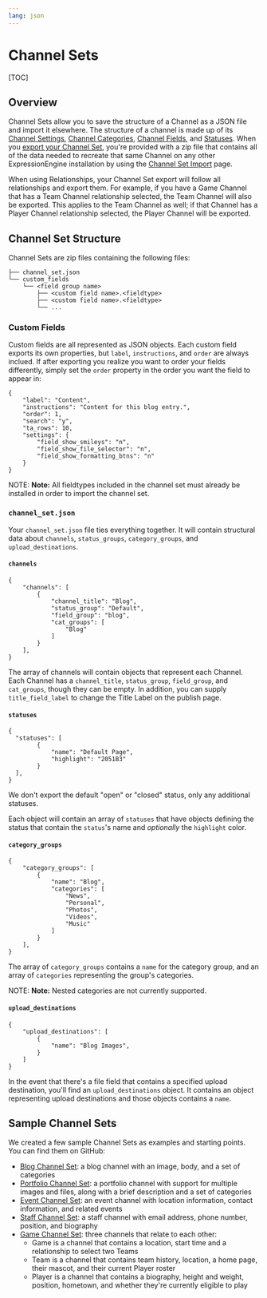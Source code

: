 ```yaml
---
lang: json
---
```


<!--
    This source file is part of the open source project
    ExpressionEngine User Guide (https://github.com/ExpressionEngine/ExpressionEngine-User-Guide)

    @link      https://expressionengine.com/
    @copyright Copyright (c) 2003-2020, Packet Tide, LLC (https://ellislab.com)
    @license   https://expressionengine.com/license Licensed under Apache License, Version 2.0
-->

# Channel Sets

[TOC]

## Overview

Channel Sets allow you to save the structure of a Channel as a JSON file and import it elsewhere. The structure of a channel is made up of its [Channel Settings](control-panel/channels.md#settings-tab), [Channel Categories](control-panel/channels.md#categories-tab), [Channel Fields](control-panel/channels.md#fields-tab), and [Statuses](control-panel/channels.md#statuses-tab). When you [export your Channel Set](control-panel/channels.md), you're provided with a zip file that contains all of the data needed to recreate that same Channel on any other ExpressionEngine installation by using the [Channel Set Import](control-panel/channels.md#channel-set-import) page.

When using Relationships, your Channel Set export will follow all relationships and export them. For example, if you have a Game Channel that has a Team Channel relationship selected, the Team Channel will also be exported. This applies to the Team Channel as well; if that Channel has a Player Channel relationship selected, the Player Channel will be exported.

## Channel Set Structure

Channel Sets are zip files containing the following files:

    ├── channel_set.json
    └── custom_fields
        └── <field group name>
            ├── <custom field name>.<fieldtype>
            ├── <custom field name>.<fieldtype>
            └── ...

### Custom Fields

Custom fields are all represented as JSON objects. Each custom field exports its own properties, but `label`, `instructions`, and `order` are always inclued. If after exporting you realize you want to order your fields differently, simply set the `order` property in the order you want the field to appear in:

    {
        "label": "Content",
        "instructions": "Content for this blog entry.",
        "order": 1,
        "search": "y",
        "ta_rows": 10,
        "settings": {
            "field_show_smileys": "n",
            "field_show_file_selector": "n",
            "field_show_formatting_btns": "n"
        }
    }

NOTE: **Note:** All fieldtypes included in the channel set must already be installed in order to import the channel set.

### `channel_set.json`

Your `channel_set.json` file ties everything together. It will contain structural data about `channels`, `status_groups`, `category_groups`, and `upload_destinations`.

#### `channels`

    {
        "channels": [
            {
                "channel_title": "Blog",
                "status_group": "Default",
                "field_group": "blog",
                "cat_groups": [
                    "Blog"
                ]
            }
        ],
    }

The array of channels will contain objects that represent each Channel. Each Channel has a `channel_title`, `status_group`, `field_group`, and `cat_groups`, though they can be empty. In addition, you can supply `title_field_label` to change the Title Label on the publish page.

#### `statuses`

    {
      "statuses": [
            {
                "name": "Default Page",
                "highlight": "2051B3"
            }
      ],
    }

We don't export the default "open" or "closed" status, only any additional statuses.

Each object will contain an array of `statuses` that have objects defining the status that contain the `status`'s name and _optionally_ the `highlight` color.

#### `category_groups`

    {
        "category_groups": [
            {
                "name": "Blog",
                "categories": [
                    "News",
                    "Personal",
                    "Photos",
                    "Videos",
                    "Music"
                ]
            }
        ],
    }

The array of `category_groups` contains a `name` for the category group, and an array of `categories` representing the group's categories.

NOTE: **Note:** Nested categories are not currently supported.

#### `upload_destinations`

    {
        "upload_destinations": [
            {
                "name": "Blog Images",
            }
        ]
    }

In the event that there's a file field that contains a specified upload destination, you'll find an `upload_destinations` object. It contains an object representing upload destinations and those objects contains a `name`.

## Sample Channel Sets

We created a few sample Channel Sets as examples and starting points. You can find them on GitHub:

- [Blog Channel Set](https://github.com/EllisLab/channel-set-blog): a blog channel with an image, body, and a set of categories
- [Portfolio Channel Set](https://github.com/EllisLab/channel-set-portfolio): a portfolio channel with support for multiple images and files, along with a brief description and a set of categories
- [Event Channel Set](https://github.com/EllisLab/channel-set-event): an event channel with location information, contact information, and related events
- [Staff Channel Set](https://github.com/EllisLab/channel-set-staff): a staff channel with email address, phone number, position, and biography
- [Game Channel Set](https://github.com/EllisLab/channel-set-game): three channels that relate to each other:
  - Game is a channel that contains a location, start time and a relationship to select two Teams
  - Team is a channel that contains team history, location, a home page, their mascot, and their current Player roster
  - Player is a channel that contains a biography, height and weight, position, hometown, and whether they're currently eligible to play
